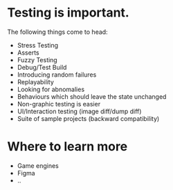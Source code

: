 # Testing is important.

The following things come to head:

-   Stress Testing
-   Asserts
-   Fuzzy Testing
-   Debug/Test Build
-   Introducing random failures
-   Replayability
-   Looking for abnomalies
-   Behaviours which should leave the state unchanged
-   Non-graphic testing is easier
-   UI/Interaction testing (image diff/dump diff)
-   Suite of sample projects (backward compatibility)

# Where to learn more

-   Game engines
-   Figma
-   ..
